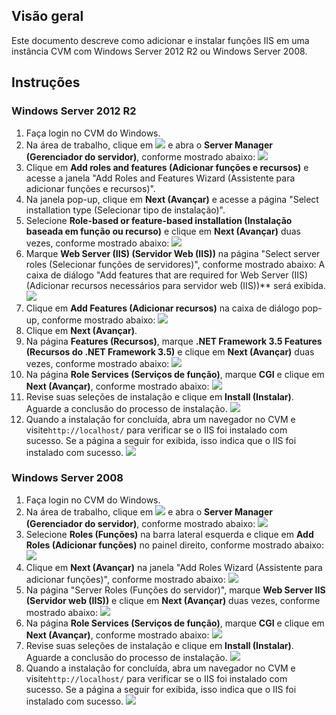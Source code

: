 ## Visão geral

Este documento descreve como adicionar e instalar funções IIS em uma instância CVM com Windows Server 2012 R2 ou Windows Server 2008.

## Instruções
### Windows Server 2012 R2 
1. Faça login no CVM do Windows.
2. Na área de trabalho, clique em <img src="https://main.qcloudimg.com/raw/f779581f1ce3edfead8c725ce1504009.png" style="margin: 0;"></img> e abra o **Server Manager (Gerenciador do servidor)**, conforme mostrado abaixo:
![](https://main.qcloudimg.com/raw/cae0fe0bfebf5ad58b6e5d3451795230.png)
3. Clique em **Add roles and features (Adicionar funções e recursos)** e acesse a janela "Add Roles and Features Wizard (Assistente para adicionar funções e recursos)".
4. Na janela pop-up, clique em **Next (Avançar)** e acesse a página "Select installation type (Selecionar tipo de instalação)".
5. Selecione **Role-based or feature-based installation (Instalação baseada em função ou recurso)** e clique em **Next (Avançar)** duas vezes, conforme mostrado abaixo:
![](https://main.qcloudimg.com/raw/9eaff4f125fb23a7180cba6f38f9f879.png)
6. Marque **Web Server (IIS) (Servidor Web (IIS))** na página "Select server roles (Selecionar funções de servidores)", conforme mostrado abaixo:
A caixa de diálogo "Add features that are required for Web Server (IIS) (Adicionar recursos necessários para servidor web (IIS))** será exibida.
![](https://main.qcloudimg.com/raw/d0aa5fa075275bfb2bd0c68da66616e4.png)
7. Clique em **Add Features (Adicionar recursos)** na caixa de diálogo pop-up, conforme mostrado abaixo:
![](https://main.qcloudimg.com/raw/817d1f22107836c77af2fd963888824f.png)
8. Clique em **Next (Avançar)**.
9. Na página **Features (Recursos)**, marque **.NET Framework 3.5 Features (Recursos do .NET Framework 3.5)** e clique em **Next (Avançar)** duas vezes, conforme mostrado abaixo:
![](https://main.qcloudimg.com/raw/4876efa4308912eb4bdbb6074d35fd20.png)
10. Na página **Role Services (Serviços de função)**, marque **CGI** e clique em **Next (Avançar)**, conforme mostrado abaixo:
![](https://main.qcloudimg.com/raw/c571820b1a4290d9b04abbc65cf81fd9.png)
11. Revise suas seleções de instalação e clique em **Install (Instalar)**. Aguarde a conclusão do processo de instalação.
![](https://main.qcloudimg.com/raw/1e51aed773aad8eac28f88c401a1814e.png)
12. Quando a instalação for concluída, abra um navegador no CVM e visite`http://localhost/` para verificar se o IIS foi instalado com sucesso.
Se a página a seguir for exibida, isso indica que o IIS foi instalado com sucesso.
![](https://mc.qcloudimg.com/static/img/e064cc1f765d68edf3dcfb0051d5dbfa/image.png)

### Windows Server 2008

1. Faça login no CVM do Windows.
2. Na área de trabalho, clique em <img src="https://main.qcloudimg.com/raw/0e33f3dc1042244ab225ca32c5396296.png" style="margin: 0;"></img> e abra o **Server Manager (Gerenciador do servidor)**, conforme mostrado abaixo:
![](https://main.qcloudimg.com/raw/36c9cf3d9fd246f0930a4be3516446b5.png)
3. Selecione **Roles (Funções)** na barra lateral esquerda e clique em **Add Roles (Adicionar funções)** no painel direito, conforme mostrado abaixo:
![](https://main.qcloudimg.com/raw/b18a3c84aa193d3c64d1e25353154baf.png)
4. Clique em **Next (Avançar)** na janela "Add Roles Wizard (Assistente para adicionar funções)", conforme mostrado abaixo:
![](https://main.qcloudimg.com/raw/4ab72f46730ecf10f2fe2768b2cc24cc.png)
5. Na página "Server Roles (Funções do servidor)", marque **Web Server IIS (Servidor web (IIS))** e clique em **Next (Avançar)** duas vezes, conforme mostrado abaixo:
![](https://main.qcloudimg.com/raw/7a41185e562a62ca586b6b677381b3a1.png)
6. Na página **Role Services (Serviços de função)**, marque **CGI** e clique em **Next (Avançar)**, conforme mostrado abaixo:
![](https://main.qcloudimg.com/raw/7e7a96b106292e87d44807369db66842.png)
7. Revise suas seleções de instalação e clique em **Install (Instalar)**. Aguarde a conclusão do processo de instalação.
![](https://main.qcloudimg.com/raw/877b71930f11d9d2a6fecf946f0bebfe.png)
8. Quando a instalação for concluída, abra um navegador no CVM e visite`http://localhost/` para verificar se o IIS foi instalado com sucesso.
Se a página a seguir for exibida, isso indica que o IIS foi instalado com sucesso.
![](https://main.qcloudimg.com/raw/b11cd8170e7646daa3b9ca904b181cf4.png)

